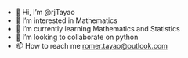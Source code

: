 - 👋 Hi, I’m @rjTayao
- 👀 I’m interested in Mathematics
- 🌱 I’m currently learning Mathematics and Statistics
- 💞️ I’m looking to collaborate on python
- 📫 How to reach me romer.tayao@outlook.com

<!---
rjTayao/rjTayao is a ✨ special ✨ repository because its `README.md` (this file) appears on your GitHub profile.
You can click the Preview link to take a look at your changes.
--->
